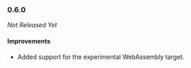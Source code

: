 ### 0.6.0

_Not Released Yet_

#### Improvements

- Added support for the experimental WebAssembly target.